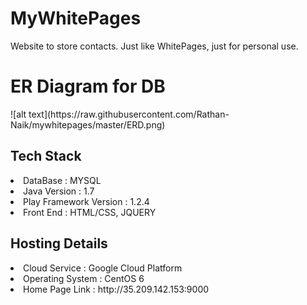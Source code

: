 <h1> MyWhitePages </h1>
Website to store contacts.
Just like WhitePages, just for personal use.


<h1> ER Diagram for DB </h1>
![alt text](https://raw.githubusercontent.com/Rathan-Naik/mywhitepages/master/ERD.png)


<h2> Tech Stack</h2>
<li> DataBase : MYSQL </li>
<li> Java Version : 1.7  </li>
<li> Play Framework Version : 1.2.4</li>
<li> Front End : HTML/CSS, JQUERY</li>
  
 <h2> Hosting Details </h1>
 <li> Cloud Service : Google Cloud Platform </li>
 <li> Operating System : CentOS 6 </li>
 <li> Home Page Link : http://35.209.142.153:9000 </li>
 


